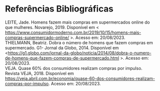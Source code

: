# Referências Bibliográficas

LEITE, Jade. Homens fazem mais compras em supermercados online do que mulheres. Novarejo, 2019. Disponível em < https://www.consumidormoderno.com.br/2019/10/15/homens-mais-compras-supermercado-online/ >. Acesso em: 20/08/2023. 
<br/>
THIELMANN, Beatriz. Dobra o número de homens que fazem compras em supermercado. G1- Jornal da Globo, 2014. Disponível em <https://g1.globo.com/jornal-da-globo/noticia/2014/08/dobra-o-numero-de-homens-que-fazem-compras-de-supermercado.html >. Acesso em: 20/08/2023. 
<br/>
VEJA. Quase 60% dos consumidores realizam compras por impulso. Revista VEJA, 2018. Disponível em <https://veja.abril.com.br/economia/quase-60-dos-consumidores-realizam-compras-por-impulso>. Acesso em: 20/08/2023. 

